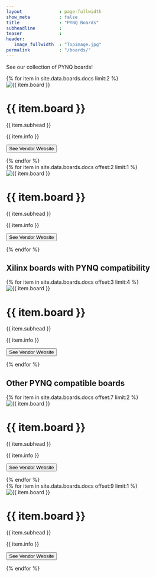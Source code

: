 ```yaml
---
layout              : page-fullwidth
show_meta           : false
title               : "PYNQ Boards"
subheadline         : 
teaser              : 
header:
   image_fullwidth  : "Topimage.jpg"
permalink           : "/boards/"
---
```


See our collection of PYNQ boards!

<div class="row">
{% for item in site.data.boards.docs limit:2 %}
<div class="column">
  <div class="card" padding-bottom="20px">
    <img class="cardimg" src="{{ site.urlimg }}{{ item.img }}" class="img-fluid" alt="{{ item.board }}">
    <h1>{{ item.board }}</h1>
    <p class="price">{{ item.subhead }}</p>
    <p>{{ item.info }}</p>
    <p><button onclick="location.href='{{ item.url }}';" target="_blank">See Vendor Website</button></p>
  </div>
</div>
{% endfor %}
</div>

<div class="row">
{% for item in site.data.boards.docs offest:2 limit:1 %}
<div class="column">
  <div class="card" padding-bottom="20px">
    <img class="cardimg" src="{{ site.urlimg }}{{ item.img }}" class="img-fluid" alt="{{ item.board }}">
    <h1>{{ item.board }}</h1>
    <p class="price">{{ item.subhead }}</p>
    <p>{{ item.info }}</p>
    <p><button onclick="location.href='{{ item.url }}';" target="_blank">See Vendor Website</button></p>
  </div>
</div>
{% endfor %}
</div>

<h2>Xilinx boards with PYNQ compatibility</h2>

<div class="row">
{% for item in site.data.boards.docs offset:3 limit:4 %}
<div class="column">
  <div class="card" padding-bottom="20px">
    <img class="cardimg" src="{{ site.urlimg }}{{ item.img }}" class="img-fluid" alt="{{ item.board }}">
    <h1>{{ item.board }}</h1>
    <p class="price">{{ item.subhead }}</p>
    <p>{{ item.info }}</p>
    <p><button onclick="location.href='{{ item.url }}';" target="_blank">See Vendor Website</button></p>
  </div>
</div>
{% endfor %}
</div>

<h2>Other PYNQ compatible boards</h2>

<div class="row">
{% for item in site.data.boards.docs offset:7 limit:2 %}
<div class="column">
  <div class="card" padding-bottom="20px">
    <img class="cardimg" src="{{ site.urlimg }}{{ item.img }}" class="img-fluid" alt="{{ item.board }}">
    <h1>{{ item.board }}</h1>
    <p class="price">{{ item.subhead }}</p>
    <p>{{ item.info }}</p>
    <p><button onclick="location.href='{{ item.url }}';" target="_blank">See Vendor Website</button></p>
  </div>
</div>
{% endfor %}
</div>

<div class="row">
{% for item in site.data.boards.docs offset:9 limit:1 %}
<div class="column">
  <div class="card" padding-bottom="20px">
    <img class="cardimg" src="{{ site.urlimg }}{{ item.img }}" class="img-fluid" alt="{{ item.board }}">
    <h1>{{ item.board }}</h1>
    <p class="price">{{ item.subhead }}</p>
    <p>{{ item.info }}</p>
    <p><button onclick="location.href='{{ item.url }}';" target="_blank">See Vendor Website</button></p>
  </div>
</div>
{% endfor %}
</div>

